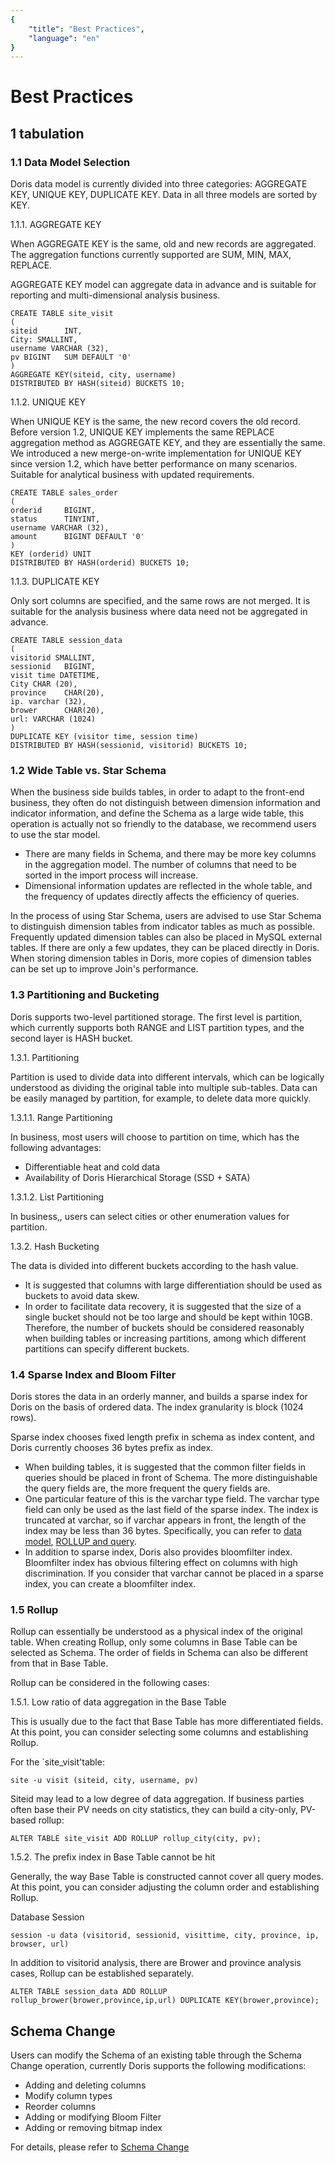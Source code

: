 ```yaml
---
{
    "title": "Best Practices",
    "language": "en"
}
---
```


<!-- 
Licensed to the Apache Software Foundation (ASF) under one
or more contributor license agreements.  See the NOTICE file
distributed with this work for additional information
regarding copyright ownership.  The ASF licenses this file
to you under the Apache License, Version 2.0 (the
"License"); you may not use this file except in compliance
with the License.  You may obtain a copy of the License at

  http://www.apache.org/licenses/LICENSE-2.0

Unless required by applicable law or agreed to in writing,
software distributed under the License is distributed on an
"AS IS" BASIS, WITHOUT WARRANTIES OR CONDITIONS OF ANY
KIND, either express or implied.  See the License for the
specific language governing permissions and limitations
under the License.
-->


# Best Practices

## 1 tabulation

### 1.1 Data Model Selection

Doris data model is currently divided into three categories: AGGREGATE KEY, UNIQUE KEY, DUPLICATE KEY. Data in all three models are sorted by KEY.

1.1.1. AGGREGATE KEY

When AGGREGATE KEY is the same, old and new records are aggregated. The aggregation functions currently supported are SUM, MIN, MAX, REPLACE.

AGGREGATE KEY model can aggregate data in advance and is suitable for reporting and multi-dimensional analysis business.

```
CREATE TABLE site_visit
(
siteid      INT,
City: SMALLINT,
username VARCHAR (32),
pv BIGINT   SUM DEFAULT '0'
)
AGGREGATE KEY(siteid, city, username)
DISTRIBUTED BY HASH(siteid) BUCKETS 10;
```

1.1.2. UNIQUE KEY

When UNIQUE KEY is the same, the new record covers the old record. Before version 1.2, UNIQUE KEY implements the same REPLACE aggregation method as AGGREGATE KEY, and they are essentially the same. We introduced a new merge-on-write implementation for UNIQUE KEY since version 1.2, which have better performance on many scenarios. Suitable for analytical business with updated requirements.

```
CREATE TABLE sales_order
(
orderid     BIGINT,
status      TINYINT,
username VARCHAR (32),
amount      BIGINT DEFAULT '0'
)
KEY (orderid) UNIT
DISTRIBUTED BY HASH(orderid) BUCKETS 10;
```

1.1.3. DUPLICATE KEY

Only sort columns are specified, and the same rows are not merged. It is suitable for the analysis business where data need not be aggregated in advance.

```
CREATE TABLE session_data
(
visitorid SMALLINT,
sessionid   BIGINT,
visit time DATETIME,
City CHAR (20),
province    CHAR(20),
ip. varchar (32),
brower      CHAR(20),
url: VARCHAR (1024)
)
DUPLICATE KEY (visitor time, session time)
DISTRIBUTED BY HASH(sessionid, visitorid) BUCKETS 10;
```

### 1.2 Wide Table vs. Star Schema

When the business side builds tables, in order to adapt to the front-end business, they often do not distinguish between dimension information and indicator information, and define the Schema as a large wide table, this operation is actually not so friendly to the database, we recommend users to use the star model.

* There are many fields in Schema, and there may be more key columns in the aggregation model. The number of columns that need to be sorted in the import process will increase.
* Dimensional information updates are reflected in the whole table, and the frequency of updates directly affects the efficiency of queries.

In the process of using Star Schema, users are advised to use Star Schema to distinguish dimension tables from indicator tables as much as possible. Frequently updated dimension tables can also be placed in MySQL external tables. If there are only a few updates, they can be placed directly in Doris. When storing dimension tables in Doris, more copies of dimension tables can be set up to improve Join's performance.

### 1.3 Partitioning and Bucketing 

Doris supports two-level partitioned storage. The first level is partition, which currently supports both RANGE and LIST partition types, and the second layer is HASH bucket.

1.3.1. Partitioning

Partition is used to divide data into different intervals, which can be logically understood as dividing the original table into multiple sub-tables. Data can be easily managed by partition, for example, to delete data more quickly.

1.3.1.1. Range Partitioning

In business, most users will choose to partition on time, which has the following advantages:

* Differentiable heat and cold data
* Availability of Doris Hierarchical Storage (SSD + SATA)

1.3.1.2. List Partitioning

In business,, users can select cities or other enumeration values for partition.

1.3.2. Hash Bucketing

The data is divided into different buckets according to the hash value.

* It is suggested that columns with large differentiation should be used as buckets to avoid data skew.
* In order to facilitate data recovery, it is suggested that the size of a single bucket should not be too large and should be kept within 10GB. Therefore, the number of buckets should be considered reasonably when building tables or increasing partitions, among which different partitions can specify different buckets.

### 1.4 Sparse Index and Bloom Filter

Doris stores the data in an orderly manner, and builds a sparse index for Doris on the basis of ordered data. The index granularity is block (1024 rows).

Sparse index chooses fixed length prefix in schema as index content, and Doris currently chooses 36 bytes prefix as index.

* When building tables, it is suggested that the common filter fields in queries should be placed in front of Schema. The more distinguishable the query fields are, the more frequent the query fields are.
* One particular feature of this is the varchar type field. The varchar type field can only be used as the last field of the sparse index. The index is truncated at varchar, so if varchar appears in front, the length of the index may be less than 36 bytes. Specifically, you can refer to [data model](./data-model.md), [ROLLUP and query](./hit-the-rollup.md).
* In addition to sparse index, Doris also provides bloomfilter index. Bloomfilter index has obvious filtering effect on columns with high discrimination. If you consider that varchar cannot be placed in a sparse index, you can create a bloomfilter index.

### 1.5 Rollup

Rollup can essentially be understood as a physical index of the original table. When creating Rollup, only some columns in Base Table can be selected as Schema. The order of fields in Schema can also be different from that in Base Table.

Rollup can be considered in the following cases:

1.5.1. Low ratio of data aggregation in the Base Table

This is usually due to the fact that Base Table has more differentiated fields. At this point, you can consider selecting some columns and establishing Rollup.

For the `site_visit'table:

```
site -u visit (siteid, city, username, pv)
```

Siteid may lead to a low degree of data aggregation. If business parties often base their PV needs on city statistics, they can build a city-only, PV-based rollup:

```
ALTER TABLE site_visit ADD ROLLUP rollup_city(city, pv);
```

1.5.2. The prefix index in Base Table cannot be hit

Generally, the way Base Table is constructed cannot cover all query modes. At this point, you can consider adjusting the column order and establishing Rollup.

Database Session

```
session -u data (visitorid, sessionid, visittime, city, province, ip, browser, url)
```

In addition to visitorid analysis, there are Brower and province analysis cases, Rollup can be established separately.

```
ALTER TABLE session_data ADD ROLLUP rollup_brower(brower,province,ip,url) DUPLICATE KEY(brower,province);
```

## Schema Change

Users can modify the Schema of an existing table through the Schema Change operation, currently Doris supports the following modifications:

- Adding and deleting columns
- Modify column types
- Reorder columns
- Adding or modifying Bloom Filter
- Adding or removing bitmap index

For details, please refer to [Schema Change](../advanced/alter-table/schema-change)
